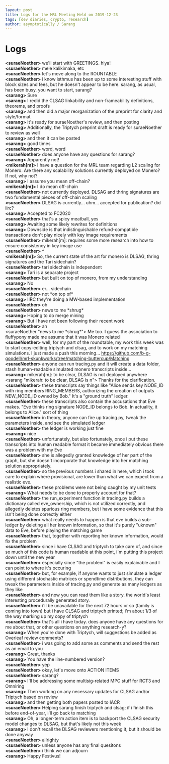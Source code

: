 ```yaml
---
layout: post
title: Logs for the MRL Meeting Held on 2019-12-23
tags: [dev diaries, crypto, research]
author: asymptotically / Sarang
---
```


# Logs

**\<suraeNoether\>** we'll start with GREETINGS. hiya!  
**\<suraeNoether\>** mele kalikimaka, etc  
**\<suraeNoether\>** let's move along to the ROUNTABLE  
**\<suraeNoether\>** i know isthmus has been up to some interesting stuff with block sizes and fees, but he doesn't appear to be here. sarang, as usual, has been busy. you want to start, sarang?  
**\<sarang\>** Sure  
**\<sarang\>** I redid the CLSAG linkability and non-frameability definitions, theorems, and proofs  
**\<sarang\>** and then did a major reorganization of the preprint for clarity and style/format  
**\<sarang\>** It's ready for suraeNoether's review, and then posting  
**\<sarang\>** Additionally, the Triptych preprint draft is ready for suraeNoether to review as well  
**\<sarang\>** and then it can be posted  
**\<sarang\>** good times  
**\<suraeNoether\>** word, word  
**\<suraeNoether\>** does anyone have any questions for sarang?  
**\<sarang\>** Apparently not!  
**\<mikerah[m]\>** I have a question for the MRL team regarding L2 scaling for Monero: Are there any scalability solutions currently deployed on Monero? If not, why not?  
**\<sarang\>** I assume you mean off-chain?  
**\<mikerah[m]\>** I do mean off-chain  
**\<suraeNoether\>** not currently deployed. DLSAG and thring signatures are two fundamental pieces of off-chain scaling  
**\<suraeNoether\>** DLSAG is currently... uhm... accepted for publication? did iirc?  
**\<sarang\>** Accepted to FC2020  
**\<suraeNoether\>** that's a spicy meatball, yes  
**\<sarang\>** Awaiting some likely rewrites for definitions  
**\<sarang\>** Downside is that indistinguishable refund-compatible transactions don't play nicely with key image requirements  
**\<suraeNoether\>** mikerah[m]: requires some more research into how to ensure consistency in key image use  
**\<suraeNoether\>** ^  
**\<mikerah[m]\>** So, the current state of the art for monero is DLSAG, thring signatures and the Tari sidechain?  
**\<suraeNoether\>** tari sidechain is independent  
**\<sarang\>** Tari is a separate project  
**\<suraeNoether\>** but built on top of monero, from my understanding  
**\<sarang\>** No  
**\<suraeNoether\>** er... sidechain  
**\<suraeNoether\>** not \*on top of\*  
**\<sarang\>** IIRC they're doing a MW-based implementation  
**\<suraeNoether\>** oh  
**\<suraeNoether\>** news to me \*shrug\*  
**\<sarang\>** Hoping to do merge mining  
**\<sarang\>** But I have not been following their recent work  
**\<suraeNoether\>** ah  
\<suraeNoether "news to me \*shrug\*"\> Me too. I guess the association to fluffypony made me assume that it was Monero related  
**\<suraeNoether\>** well, for my part of the roundtable, my work this week was to start copy-editing triptych and clsag, and to work on my matching simulations. I just made a push this morning... https://github.com/b-g-goodell/mrl-skunkworks/tree/matching-buttercup/Matching  
**\<suraeNoether\>** anyone can run tracing.py and it will create a data folder, stash human-readable simulated monero transcripts inside...  
**\<sarang\>** mikerah[m]: to be clear, DLSAG is not deployed anywhere  
\<sarang "mikerah: to be clear, DLSAG is n"\> Thanks for the clarification.  
**\<suraeNoether\>** these transcripts say things like "Alice sends key NODE\_ID with ring members RING\_MEMBERS, authorizing the creation of outputs NEW\_NODE\_ID owned by Bob." It's a "ground truth" ledger.  
**\<suraeNoether\>** these transcripts also contain the accusations that Eve makes. "Eve thinks ring signature NODE\_ID belongs to Bob. In actuality, it belongs to Alice." sort of thing  
**\<suraeNoether\>** in theory, anyone can fire up tracing.py, tweak the parameters inside, and see the simulated ledger  
**\<suraeNoether\>** the ledger is working just fine  
**\<sarang\>** nice  
**\<suraeNoether\>** unfortunately, but also fortunately, once i put these transcripts into human readable format it became immediately obvious there was a problem with my Eve  
**\<suraeNoether\>** she is allegedly granted knowledge of her part of the graph, but she doesn't incorporate that knowledge into her matching solution appropriately.  
**\<suraeNoether\>** so the previous numbers i shared in here, which i took care to explain where provisional, are lower than what we can expect from a realistic eve.  
**\<suraeNoether\>** these problems were not being caught by my unit tests  
**\<sarang\>** What needs to be done to properly account for that?  
**\<suraeNoether\>** the run\_experiment function in tracing.py builds a dictionary called eve\_ownership, which is not utilized correctly, and allegedly deletes spurious ring members, but i have some evidence that this isn't being done correctly either  
**\<suraeNoether\>** what really needs to happen is that eve builds a sub-ledger by deleting all her known information, so that it's purely "uknown" data to Eve, before playing the matching game  
**\<suraeNoether\>** that, together with reporting her known information, would fix the problem  
**\<suraeNoether\>** since i have CLSAG and triptych to take care of, and since so much of this code is human readable at this point, i'm putting this project down until the new year  
**\<suraeNoether\>** especially since "the problem" is easily explainable and I can point to where it's occuring  
**\<suraeNoether\>** but, for example, if anyone wants to just simulate a ledger using different stochastic matrices or spendtime distributions, they can tweak the parameters inside of tracing.py and generate as many ledgers as they like  
**\<suraeNoether\>** and now you can read them like a story. the world's least interesting procedurally generated story.  
**\<suraeNoether\>** i'll be unavailable for the next 72 hours or so (family is coming into town) but i have CLSAG and triptych printed; i'm about 1/3 of the way marking up my copy of triptych  
**\<suraeNoether\>** that's all i have today. does anyone have any questions for me about that, or other questions on anything research-y?  
**\<sarang\>** When you're done with Triptych, will suggestions be added as Overleaf review comments?  
**\<suraeNoether\>** i was going to add some as comments and send the rest as an email to you  
**\<sarang\>** Great, thanks  
**\<sarang\>** You have the line-numbered version?  
**\<suraeNoether\>** yep  
**\<suraeNoether\>** okay, let's move onto ACTION ITEMS  
**\<suraeNoether\>** sarang?  
**\<sarang\>** I'll be addressing some multisig-related MPC stuff for RCT3 and Omniring  
**\<sarang\>** Then working on any necessary updates for CLSAG and/or Triptych based on review  
**\<sarang\>** and then getting both papers posted to IACR  
**\<suraeNoether\>** Helping sarang finish triptych and clsag; if i finish this before end-of-year, i'll go back to matching  
**\<sarang\>** Oh, a longer-term action item is to backport the CLSAG security model changes to DLSAG, but that's likely not this week  
**\<sarang\>** I don't recall the DLSAG reviewers mentioning it, but it should be done anyway  
**\<suraeNoether\>** allrighty  
**\<suraeNoether\>** unless anyone has any final quesitons  
**\<suraeNoether\>** i think we can adjourn  
**\<sarang\>** Happy Festivus!  
